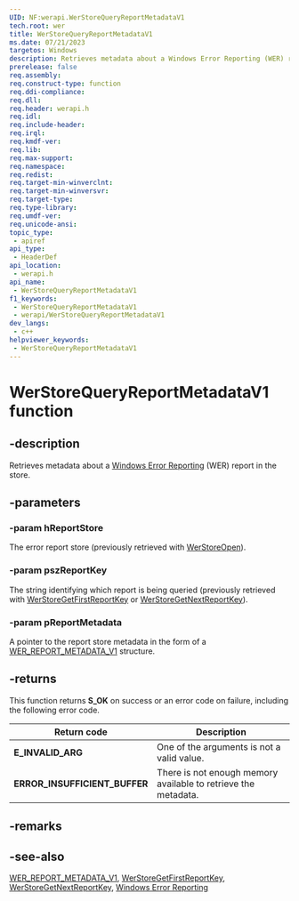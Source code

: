 ```yaml
---
UID: NF:werapi.WerStoreQueryReportMetadataV1
tech.root: wer
title: WerStoreQueryReportMetadataV1
ms.date: 07/21/2023
targetos: Windows
description: Retrieves metadata about a Windows Error Reporting (WER) report in the store.
prerelease: false
req.assembly: 
req.construct-type: function
req.ddi-compliance: 
req.dll: 
req.header: werapi.h
req.idl: 
req.include-header: 
req.irql: 
req.kmdf-ver: 
req.lib: 
req.max-support: 
req.namespace: 
req.redist: 
req.target-min-winverclnt: 
req.target-min-winversvr: 
req.target-type: 
req.type-library: 
req.umdf-ver: 
req.unicode-ansi: 
topic_type:
 - apiref
api_type:
 - HeaderDef
api_location:
 - werapi.h
api_name:
 - WerStoreQueryReportMetadataV1
f1_keywords:
 - WerStoreQueryReportMetadataV1
 - werapi/WerStoreQueryReportMetadataV1
dev_langs:
 - c++
helpviewer_keywords:
 - WerStoreQueryReportMetadataV1
---
```


# WerStoreQueryReportMetadataV1 function

## -description

Retrieves metadata about a [Windows Error Reporting](../_wer/index.md) (WER) report in the store.

## -parameters

### -param hReportStore

The error report store (previously retrieved with [WerStoreOpen](/windows/desktop/api/werapi/nf-werapi-werstoreopen)).

### -param pszReportKey

The string identifying which report is being queried (previously retrieved with [WerStoreGetFirstReportKey](/windows/desktop/api/werapi/nf-werapi-werstoregetfirstreportkey) or [WerStoreGetNextReportKey](/windows/desktop/api/werapi/nf-werapi-werstoregetnextreportkey)).

### -param pReportMetadata

A pointer to the report store metadata in the form of a [WER_REPORT_METADATA_V1](ns-werapi-wer_report_metadata_v1.md) structure.

## -returns

This function returns **S_OK** on success or an error code on failure, including the following error code.

|Return code|Description|
|--- |--- |
|**E_INVALID_ARG**|One of the arguments is not a valid value.|
|**ERROR_INSUFFICIENT_BUFFER**|There is not enough memory available to retrieve the metadata. |

## -remarks

## -see-also

[WER_REPORT_METADATA_V1](ns-werapi-wer_report_metadata_v1.md), [WerStoreGetFirstReportKey](/windows/desktop/api/werapi/nf-werapi-werstoregetfirstreportkey), [WerStoreGetNextReportKey](/windows/desktop/api/werapi/nf-werapi-werstoregetnextreportkey), [Windows Error Reporting](../_wer/index.md)
